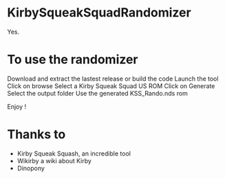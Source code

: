 # KirbySqueakSquadRandomizer

Yes.

# To use the randomizer

Download and extract the lastest release or build the code
Launch the tool
Click on browse
Select a Kirby Squeak Squad US ROM
Click on Generate
Select the output folder
Use the generated KSS_Rando.nds rom

Enjoy !

# Thanks to

- Kirby Squeak Squash, an incredible tool
- Wikirby a wiki about Kirby
- Dinopony